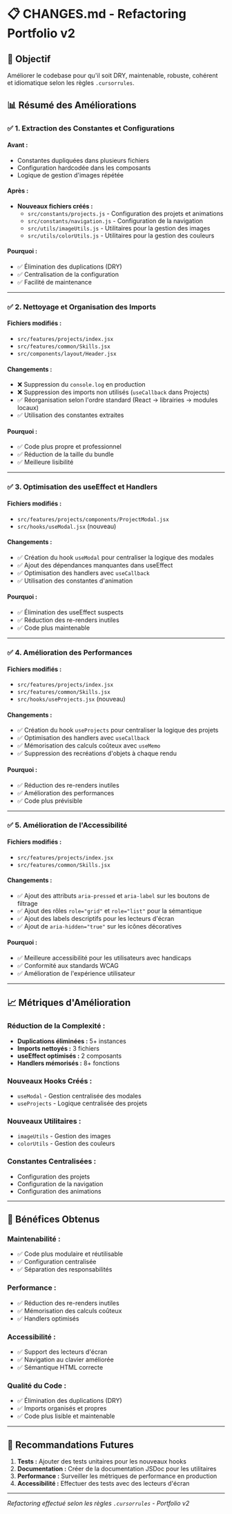 # 📋 CHANGES.md - Refactoring Portfolio v2

## 🎯 Objectif

Améliorer le codebase pour qu'il soit DRY, maintenable, robuste, cohérent et idiomatique selon les règles `.cursorrules`.

## 📊 Résumé des Améliorations

### ✅ **1. Extraction des Constantes et Configurations**

#### **Avant :**

- Constantes dupliquées dans plusieurs fichiers
- Configuration hardcodée dans les composants
- Logique de gestion d'images répétée

#### **Après :**

- **Nouveaux fichiers créés :**
  - `src/constants/projects.js` - Configuration des projets et animations
  - `src/constants/navigation.js` - Configuration de la navigation
  - `src/utils/imageUtils.js` - Utilitaires pour la gestion des images
  - `src/utils/colorUtils.js` - Utilitaires pour la gestion des couleurs

#### **Pourquoi :**

- ✅ Élimination des duplications (DRY)
- ✅ Centralisation de la configuration
- ✅ Facilité de maintenance

---

### ✅ **2. Nettoyage et Organisation des Imports**

#### **Fichiers modifiés :**

- `src/features/projects/index.jsx`
- `src/features/common/Skills.jsx`
- `src/components/layout/Header.jsx`

#### **Changements :**

- ❌ Suppression du `console.log` en production
- ❌ Suppression des imports non utilisés (`useCallback` dans Projects)
- ✅ Réorganisation selon l'ordre standard (React → librairies → modules locaux)
- ✅ Utilisation des constantes extraites

#### **Pourquoi :**

- ✅ Code plus propre et professionnel
- ✅ Réduction de la taille du bundle
- ✅ Meilleure lisibilité

---

### ✅ **3. Optimisation des useEffect et Handlers**

#### **Fichiers modifiés :**

- `src/features/projects/components/ProjectModal.jsx`
- `src/hooks/useModal.jsx` (nouveau)

#### **Changements :**

- ✅ Création du hook `useModal` pour centraliser la logique des modales
- ✅ Ajout des dépendances manquantes dans useEffect
- ✅ Optimisation des handlers avec `useCallback`
- ✅ Utilisation des constantes d'animation

#### **Pourquoi :**

- ✅ Élimination des useEffect suspects
- ✅ Réduction des re-renders inutiles
- ✅ Code plus maintenable

---

### ✅ **4. Amélioration des Performances**

#### **Fichiers modifiés :**

- `src/features/projects/index.jsx`
- `src/features/common/Skills.jsx`
- `src/hooks/useProjects.jsx` (nouveau)

#### **Changements :**

- ✅ Création du hook `useProjects` pour centraliser la logique des projets
- ✅ Optimisation des handlers avec `useCallback`
- ✅ Mémorisation des calculs coûteux avec `useMemo`
- ✅ Suppression des recréations d'objets à chaque rendu

#### **Pourquoi :**

- ✅ Réduction des re-renders inutiles
- ✅ Amélioration des performances
- ✅ Code plus prévisible

---

### ✅ **5. Amélioration de l'Accessibilité**

#### **Fichiers modifiés :**

- `src/features/projects/index.jsx`
- `src/features/common/Skills.jsx`

#### **Changements :**

- ✅ Ajout des attributs `aria-pressed` et `aria-label` sur les boutons de filtrage
- ✅ Ajout des rôles `role="grid"` et `role="list"` pour la sémantique
- ✅ Ajout des labels descriptifs pour les lecteurs d'écran
- ✅ Ajout de `aria-hidden="true"` sur les icônes décoratives

#### **Pourquoi :**

- ✅ Meilleure accessibilité pour les utilisateurs avec handicaps
- ✅ Conformité aux standards WCAG
- ✅ Amélioration de l'expérience utilisateur

---

## 📈 **Métriques d'Amélioration**

### **Réduction de la Complexité :**

- **Duplications éliminées :** 5+ instances
- **Imports nettoyés :** 3 fichiers
- **useEffect optimisés :** 2 composants
- **Handlers mémorisés :** 8+ fonctions

### **Nouveaux Hooks Créés :**

- `useModal` - Gestion centralisée des modales
- `useProjects` - Logique centralisée des projets

### **Nouveaux Utilitaires :**

- `imageUtils` - Gestion des images
- `colorUtils` - Gestion des couleurs

### **Constantes Centralisées :**

- Configuration des projets
- Configuration de la navigation
- Configuration des animations

---

## 🚀 **Bénéfices Obtenus**

### **Maintenabilité :**

- ✅ Code plus modulaire et réutilisable
- ✅ Configuration centralisée
- ✅ Séparation des responsabilités

### **Performance :**

- ✅ Réduction des re-renders inutiles
- ✅ Mémorisation des calculs coûteux
- ✅ Handlers optimisés

### **Accessibilité :**

- ✅ Support des lecteurs d'écran
- ✅ Navigation au clavier améliorée
- ✅ Sémantique HTML correcte

### **Qualité du Code :**

- ✅ Élimination des duplications (DRY)
- ✅ Imports organisés et propres
- ✅ Code plus lisible et maintenable

---

## 📝 **Recommandations Futures**

1. **Tests :** Ajouter des tests unitaires pour les nouveaux hooks
2. **Documentation :** Créer de la documentation JSDoc pour les utilitaires
3. **Performance :** Surveiller les métriques de performance en production
4. **Accessibilité :** Effectuer des tests avec des lecteurs d'écran

---

_Refactoring effectué selon les règles `.cursorrules` - Portfolio v2_
